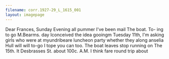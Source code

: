 ```yaml
---
filename: corr.1927-29_L_1615_001
layout: imagepage
---
```


Dear Frances, Sunday Evening
all pummer I've been mail
The boat. To-
ing to go M.Bearms.
day Iconceived the idea gooingm
Tuesday 11th, I'm asking
girls who were at myundribeare luncheon
party whether they
along anselia Hull will will
to-go I tope you can too. The boat leaves
stop running on The 15th. It
Desbrasses St. about 100c. A.M.
I
think fare round trip about

